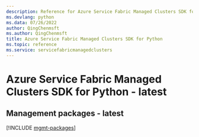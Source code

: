 ```yaml
---
description: Reference for Azure Service Fabric Managed Clusters SDK for Python
ms.devlang: python
ms.data: 07/26/2022
author: QingChenmsft
ms.author: QingChenmsft
title: Azure Service Fabric Managed Clusters SDK for Python
ms.topic: reference
ms.service: servicefabricmanagedclusters
---
```

# Azure Service Fabric Managed Clusters SDK for Python - latest

## Management packages - latest
[!INCLUDE [mgmt-packages](service-fabric-managed-clusters-mgmt-index.md)]
